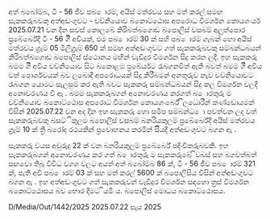 අත් බබෝම්බ, ටී - 56 ජීව පබ ොරම්, අයිස් මත්රවය සහ මත් කරල් සමඟ සැකකරුබවකු අත්අඩංගුවට - වව්නියොව බකොට්ඨොස අපරොධ විමර්ශන කොයශංර්ය 2025.07.21 වන දින සවස් කොලබේ කිරිබත්බගොඩ බපොලිස් වසබම් අලුත්පොර ප්‍රබේර්බේදී ටී - 56 ගිි අවියක්, එම පබ ොරම් 30 ක් සහි පබ ොරම් ගැබක් හො අයිස් මත්රවය ග්‍රෑම් 05 මිලිග්‍රෑම් 650 ක් සමඟ අත්අඩංගුවට ගත් සැකකරුබවකු සම්බන්ධබයන් කිරිබත්බගොඩ බපොලිස් ස්ථොනය මඟින් වැඩිදුර විමර්ශන සිදු කරන ලදී. ඉහ සැකකරු බමම ගිි අවිය වව්නියොව සිට බකොළඹ ප්‍රබේර්යට රැබගනවිත් ඇති බවත් බමම ගිි අවිය වත් පොර්ශවයක් බව ලබොදී අපරොධයක් සිදු කිරීබමන් අනතුරුව නැව වව්නියොවට රැබගන යොමට සැලසුම් කර ඇති බවට සැකකරු සම්බන්ධබයන් සිදු කල විමර්ශන වලදී අනොවරණය වී ඇ . බමම සැකකරුබගන් අනොවරණය කරගත් බ ොරතුරු ම වව්නියොව බකොට්ඨොස අපරොධ විමර්ශන කොයශංර්බේ ිලධොරීන් කණ්ඩොයමක් විසින් 2025.07.22 වන අද දින ඉහ සැකකරු හො සමීප සම්බන්ධ ො පවත්වන ලද වත් සැකකරුබවකු බසට්ිකුලම බපොලිස් වසබම් බනරියකුලම් ප්‍රබේර්බේදී අයිස් මත්රවය ග්‍රෑම් 10 ක් ත්‍රී බරෝද රථයකින් ප්‍රවොහනය කරමින් සිියදී අත්අඩංගුවට බගන ඇ .

සැකකරු වයස අවුරුදු 22 ක් වන බනරියකුලම් ප්‍රබේර්බේ පදිංචිකරුබවකි. ඉහ සැකකරුබගන් අනොවරණය කර ගත් බ ොරතුරු ම සැකකරුබේ ිවබස් සහ බගවත්බත් සඟවො තිබූ විවිධ වගශ වලට අයත් අත් බබෝම්බ 86 ක්, ටී - 56 ජීව පබ ොරම් 321 ක්, පැති අවි පබ ොරම් 03 ක් සහ මත් කරල් 5600 ක් බපොලිසිය විසින් අත්අඩංගුවට බගන ඇ . ඉහ අත්අඩංගුවට ගත් සැකකරුවන් වැඩිදුර විමර්ශන සඳහො ත්‍රස් විමර්ශන බකොට්ඨොසය බව භොර දීමට ියමි ය. බපොලිස් මොධය බකොට්ඨොසය.

D/Media/Out/1442/2025 2025.07.22 පැය 2025